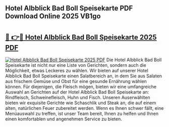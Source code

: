## Hotel Albblick Bad Boll Speisekarte PDF Download Online 2025 VB1go

# <h2><a href="http://gca98l.nevu.top/?p=Hotel+Albblick+Bad+Boll+Speisekarte">🔗 👉🔴 Hotel Albblick Bad Boll Speisekarte 2025 PDF</a></h2>

[![Hotel Albblick Bad Boll Speisekarte 2025 PDF](https://i.imgur.com/dBaPXMq.png)](http://gca98l.nevu.top/?p=Hotel+Albblick+Bad+Boll+Speisekarte)
Die Hotel Albblick Bad Boll Speisekarte ist nicht nur eine Liste von Gerichten, sondern auch die Möglichkeit, etwas Leckeres zu wählen. Wir bieten auf unserer Hotel Albblick Bad Boll Speisekarte einen Salatbereich an, in dem Sie aus Salaten aus frischem Gemüse und Obst für eine gesunde Ernährung wählen können. Für diejenigen, die Fleisch mögen, bieten wir eine umfangreiche Auswahl an Gerichten auf der Hotel Albblick Bad Boll Speisekarte an: Rindfleisch, Schweinefleisch, Huhn und Fisch. Unseren Auserwählten bieten wir exquisite Gerichte wie Schaschlik und Steak an, die auf einem alten, natürlichen Feuer zubereitet werden. Wenn es Ihnen schwer fällt, eine Menüauswahl zu treffen, ist unser Team bereit, Ihnen zu helfen und Ihnen einen komfortablen und angenehmen Service zu bieten.

